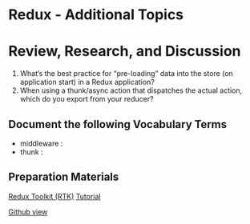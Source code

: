 # Redux - Additional Topics

# Review, Research, and Discussion

1. What’s the best practice for “pre-loading” data into the store (on application start) in a Redux application?
2. When using a thunk/async action that dispatches the actual action, which do you export from your reducer?

## Document the following Vocabulary Terms

- middleware :
- thunk :

## Preparation Materials
[Redux Toolkit (RTK)](https://redux-toolkit.js.org/)
[Tutorial](https://redux-toolkit.js.org/tutorials/overview)

[Github view](https://github.com/sbkhaloof/growthmindsit)